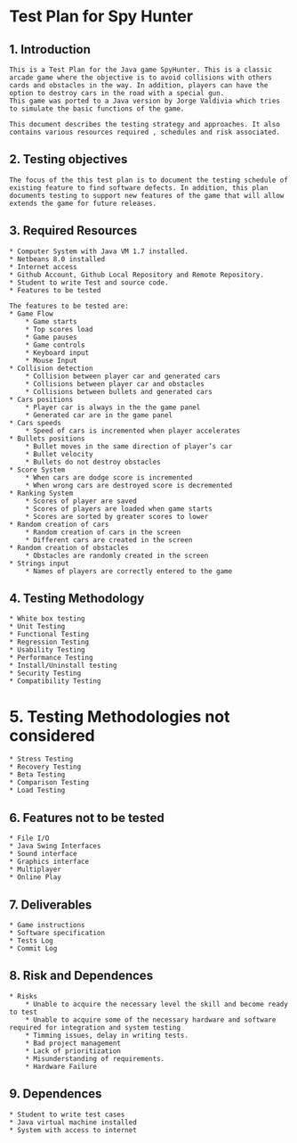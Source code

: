 # Test Plan for Spy Hunter

## 1. Introduction
	This is a Test Plan for the Java game SpyHunter. This is a classic arcade game where the objective is to avoid collisions with others cards and obstacles in the way. In addition, players can have the option to destroy cars in the road with a special gun. 
	This game was ported to a Java version by Jorge Valdivia which tries to simulate the basic functions of the game.

	This document describes the testing strategy and approaches. It also contains various resources required , schedules and risk associated.

## 2. Testing objectives
	The focus of the this test plan is to document the testing schedule of existing feature to find software defects. In addition, this plan documents testing to support new features of the game that will allow extends the game for future releases. 

## 3. Required Resources 
	* Computer System with Java VM 1.7 installed.
	* Netbeans 8.0 installed
	* Internet access
	* Github Account, Github Local Repository and Remote Repository.
	* Student to write Test and source code.
	* Features to be tested 
	
	The features to be tested are:
	* Game Flow
		* Game starts
		* Top scores load
		* Game pauses
		* Game controls
		* Keyboard input
		* Mouse Input
	* Collision detection
		* Collision between player car and generated cars
		* Collisions between player car and obstacles
		* Collisions between bullets and generated cars
	* Cars positions
		* Player car is always in the the game panel
		* Generated car are in the game panel
	* Cars speeds
		* Speed of cars is incremented when player accelerates
	* Bullets positions
		* Bullet moves in the same direction of player’s car 
		* Bullet velocity
		* Bullets do not destroy obstacles
	* Score System
		* When cars are dodge score is incremented
		* When wrong cars are destroyed score is decremented
	* Ranking System
		* Scores of player are saved
		* Scores of players are loaded when game starts
		* Scores are sorted by greater scores to lower
	* Random creation of cars
		* Random creation of cars in the screen
		* Different cars are created in the screen
	* Random creation of obstacles
		* Obstacles are randomly created in the screen
	* Strings input
		* Names of players are correctly entered to the game

## 4. Testing Methodology
	* White box testing
	* Unit Testing
	* Functional Testing
	* Regression Testing
	* Usability Testing
	* Performance Testing
	* Install/Uninstall testing
	* Security Testing
	* Compatibility Testing

# 5. Testing Methodologies not considered
	* Stress Testing
	* Recovery Testing
	* Beta Testing
	* Comparison Testing
	* Load Testing

## 6. Features not to be tested
	* File I/O
	* Java Swing Interfaces
	* Sound interface
	* Graphics interface
	* Multiplayer
	* Online Play

## 7. Deliverables
	* Game instructions
	* Software specification
	* Tests Log
	* Commit Log

## 8. Risk and Dependences
	* Risks
		* Unable to acquire the necessary level the skill and become ready to test
		* Unable to acquire some of the necessary hardware and software required for integration and system testing
		* Timming issues, delay in writing tests. 
		* Bad project management 
		* Lack of prioritization
		* Misunderstanding of requirements.
		* Hardware Failure 

## 9. Dependences
	* Student to write test cases
	* Java virtual machine installed
	* System with access to internet


